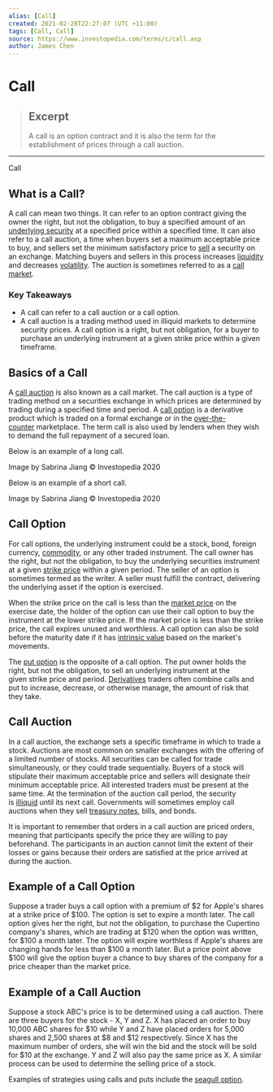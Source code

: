 ```yaml
---
alias: [Call]
created: 2021-02-28T22:27:07 (UTC +11:00)
tags: [Call, Call]
source: https://www.investopedia.com/terms/c/call.asp
author: James Chen
---
```


# Call

> ## Excerpt
> A call is an option contract and it is also the term for the establishment of prices through a call auction.

---

Call
## What is a Call?

A call can mean two things. It can refer to an option contract giving the owner the right, but not the obligation, to buy a specified amount of an [underlying security](https://www.investopedia.com/terms/u/underlying-security.asp) at a specified price within a specified time. It can also refer to a call auction, a time when buyers set a maximum acceptable price to buy, and sellers set the minimum satisfactory price to [sell](https://www.investopedia.com/terms/b/bullverticalspread.asp) a security on an exchange. Matching buyers and sellers in this process increases [liquidity](https://www.investopedia.com/terms/l/liquidity.asp) and decreases [volatility](https://www.investopedia.com/terms/v/volatility.asp). The auction is sometimes referred to as a [call market](https://www.investopedia.com/terms/c/callmarket.asp).

### Key Takeaways

-   A call can refer to a call auction or a call option.
-   A call auction is a trading method used in illiquid markets to determine security prices. A call option is a right, but not obligation, for a buyer to purchase an underlying instrument at a given strike price within a given timeframe.

## Basics of a Call

A [call auction](https://www.investopedia.com/terms/c/call-auction.asp) is also known as a call market. The call auction is a type of trading method on a securities exchange in which prices are determined by trading during a specified time and period. A [call option](https://www.investopedia.com/terms/c/calloption.asp) is a derivative product which is traded on a formal exchange or in the [over-the-counter](https://www.investopedia.com/terms/o/otc.asp) marketplace. The term call is also used by lenders when they wish to demand the full repayment of a secured loan.

Below is an example of a long call.

Image by Sabrina Jiang © Investopedia 2020

Below is an example of a short call.

Image by Sabrina Jiang © Investopedia 2020

## Call Option

For call options, the underlying instrument could be a stock, bond, foreign currency, [commodity](https://www.investopedia.com/terms/c/commodity.asp), or any other traded instrument. The call owner has the right, but not the obligation, to buy the underlying securities instrument at a given [strike price](https://www.investopedia.com/terms/s/strikeprice.asp) within a given period. The seller of an option is sometimes termed as the writer. A seller must fulfill the contract, delivering the underlying asset if the option is exercised.

When the strike price on the call is less than the [market price](https://www.investopedia.com/terms/m/market-price.asp) on the exercise date, the holder of the option can use their call option to buy the instrument at the lower strike price. If the market price is less than the strike price, the call expires unused and worthless. A call option can also be sold before the maturity date if it has [intrinsic value](https://www.investopedia.com/terms/i/intrinsicvalue.asp) based on the market's movements.

The [put option](https://www.investopedia.com/terms/p/putoption.asp) is the opposite of a call option. The put owner holds the right, but not the obligation, to sell an underlying instrument at the given strike price and period. [Derivatives](https://www.investopedia.com/terms/d/derivative.asp) traders often combine calls and put to increase, decrease, or otherwise manage, the amount of risk that they take.

## Call Auction

In a call auction, the exchange sets a specific timeframe in which to trade a stock. Auctions are most common on smaller exchanges with the offering of a limited number of stocks. All securities can be called for trade simultaneously, or they could trade sequentially. Buyers of a stock will stipulate their maximum acceptable price and sellers will designate their minimum acceptable price. All interested traders must be present at the same time. At the termination of the auction call period, the security is [illiquid](https://www.investopedia.com/terms/i/illiquid.asp) until its next call. Governments will sometimes employ call auctions when they sell [treasury notes](https://www.investopedia.com/terms/t/treasurynote.asp), bills, and bonds.

It is important to remember that orders in a call auction are priced orders, meaning that participants specify the price they are willing to pay beforehand. The participants in an auction cannot limit the extent of their losses or gains because their orders are satisfied at the price arrived at during the auction.

## Example of a Call Option

Suppose a trader buys a call option with a premium of $2 for Apple's shares at a strike price of $100. The option is set to expire a month later. The call option gives her the right, but not the obligation, to purchase the Cupertino company's shares, which are trading at $120 when the option was written, for $100 a month later. The option will expire worthless if Apple's shares are changing hands for less than $100 a month later. But a price point above $100 will give the option buyer a chance to buy shares of the company for a price cheaper than the market price.

## Example of a Call Auction

Suppose a stock ABC's price is to be determined using a call auction. There are three buyers for the stock - X, Y and Z. X has placed an order to buy 10,000 ABC shares for $10 while Y and Z have placed orders for 5,000 shares and 2,500 shares at $8 and $12 respectively. Since X has the maximum number of orders, she will win the bid and the stock will be sold for $10 at the exchange. Y and Z will also pay the same price as X. A similar process can be used to determine the selling price of a stock.

Examples of strategies using calls and puts include the [seagull option](https://www.investopedia.com/terms/s/seagull-option.asp).
